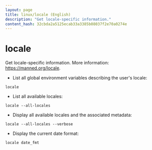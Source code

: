 ```yaml
---
layout: page
title: linux/locale (English)
description: "Get locale-specific information."
content_hash: 32cbda2a5125ecab33a3385b08037f2e70a0274e
---
```

# locale

Get locale-specific information.
More information: <https://manned.org/locale>.

- List all global environment variables describing the user's locale:

`locale`

- List all available locales:

`locale --all-locales`

- Display all available locales and the associated metadata:

`locale --all-locales --verbose`

- Display the current date format:

`locale date_fmt`
